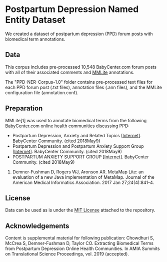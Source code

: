 # Postpartum Depression Named Entity Dataset

We created a dataset of postpartum depression (PPD) forum posts with biomedical term annotations. 

## Data
This corpus includes pre-processed 10,548 BabyCenter.com forum posts with all of their associated comments and [MMLite](https://metamap.nlm.nih.gov/MetaMapLite.shtml) annotations. 

The "PPD-NER-Corpus-1.0" folder contains pre-processed text files for each PPD forum post (.txt files), annotation files (.ann files), and the MMLite configuration file (annotation.conf). 

## Preparation
MMLite[1] was used to annotate biomedical terms from the following BabyCenter.com online health communities discussing PPD:
* Postpartum Depression, Anxiety and Related Topics [[Internet](https://community.babycenter.com/groups/a15325)]. BabyCenter Community. (cited 2018May9)
* Postpartum Depression and Postpartum Anxiety Support Group [[Internet](https://community.babycenter.com/groups/a6742129)]. BabyCenter Community. (cited 2018May9)
* POSTPARTUM ANXIETY SUPPORT GROUP [[Internet](https://community.babycenter.com/groups/a6718921)]. BabyCenter Community. (cited 2018May9) 

1. Demner-Fushman D, Rogers WJ, Aronson AR. MetaMap Lite: an evaluation of a new Java implementation of MetaMap. Journal of the American Medical Informatics Association. 2017 Jan 27;24(4):841-4.

## License
Data can be used as is under the [MIT License](https://github.com/translational-informatics/ppd-named-entity-dataset/blob/master/LICENSE) attached to the repository.

## Acknowledgements
Content is supplemental material for following publication: Chowdhuri S, McCrea S, Demner-Fushman D, Taylor CO. Extracting Biomedical Terms from Postpartum Depression Online Health Communities. In AMIA Summits on Translational Science Proceedings, vol. 2019 (accepted).
